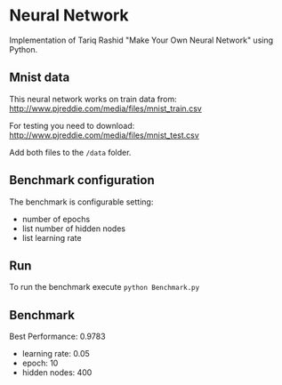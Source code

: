 # Neural Network
Implementation of Tariq Rashid "Make Your Own Neural Network" using Python.

## Mnist data
This neural network works on train data from: http://www.pjreddie.com/media/files/mnist_train.csv

For testing you need to download: http://www.pjreddie.com/media/files/mnist_test.csv

Add both files to the `/data` folder.

## Benchmark configuration
The benchmark is configurable setting:
- number of epochs
- list number of hidden nodes
- list learning rate

## Run
To run the benchmark execute `python Benchmark.py`

## Benchmark
Best Performance:  0.9783
 - learning rate:  0.05
 - epoch:  10
 - hidden nodes:  400
